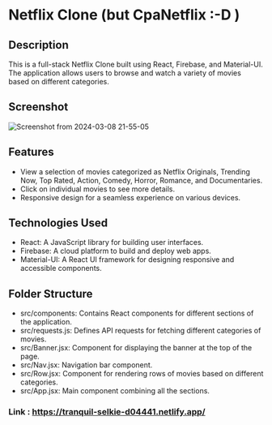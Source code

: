 # Netflix Clone (but CpaNetflix :-D )
## Description
This is a full-stack Netflix Clone built using React, Firebase, and Material-UI. <br>The application allows users to browse and watch a variety of movies based on different categories.
## Screenshot
![Screenshot from 2024-03-08 21-55-05](https://github.com/Grisoly/cpanetflixV3/assets/120173770/40cb3390-14b5-4ce4-9fb5-869f24611cb0)

## Features
- View a selection of movies categorized as Netflix Originals, Trending Now, Top Rated, Action, Comedy, Horror, Romance, and Documentaries.
- Click on individual movies to see more details.
- Responsive design for a seamless experience on various devices.
## Technologies Used
- React: A JavaScript library for building user interfaces.
- Firebase: A cloud platform to build and deploy web apps.
- Material-UI: A React UI framework for designing responsive and accessible components.
## Folder Structure
- src/components: Contains React components for different sections of the application.
- src/requests.js: Defines API requests for fetching different categories of movies.
- src/Banner.jsx: Component for displaying the banner at the top of the page.
- src/Nav.jsx: Navigation bar component.
- src/Row.jsx: Component for rendering rows of movies based on different categories.
- src/App.jsx: Main component combining all the sections.
### Link : https://tranquil-selkie-d04441.netlify.app/
